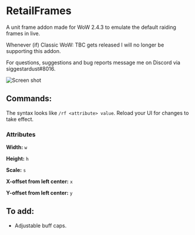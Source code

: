 # RetailFrames
A unit frame addon made for WoW 2.4.3 to emulate the default raiding frames in live.

Whenever (if) Classic WoW: TBC gets released I will no longer be supporting this addon.

For questions, suggestions and bug reports message me on Discord via siggestardust#8016.

![Screen shot](https://image.prntscr.com/image/mNEcMrFXQXOEBV5h0FhE8A.png)

## Commands:

The syntax looks like `/rf <attribute> value`. Reload your UI for changes to take effect.

### Attributes

**Width:** `w`

**Height:** `h`

**Scale:** `s`

**X-offset from left center:** `x`

**Y-offset from left center:** `y`

## To add: 
- Adjustable buff caps.
